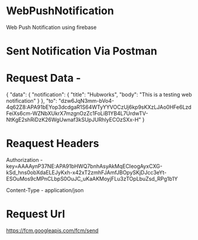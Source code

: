 # WebPushNotification
Web Push Notification using firebase

# Sent Notification Via Postman 

# Request Data - 
{
  "data": {
    "notification": {
      "title": "Hubworks",
      "body": "This is a testing web notification"
    }
  },
  "to": "dzw6JqN3mm-bVo4-4q62Z8:APA91bEYop3dcdgaR1S64WTyYYVOCzUj6kp9sKXzLJAo0HFe6LzdFeiXs6cm-WZNbXUkrX7mzgnOzZc1FoLiB1YB4L7UrdwTV-NtKgE2shRiDzK26WgUwnaf3kSUpJURhlyECOzSXx-H"
}


# Reaquest Headers
 Authorization - key=AAAAynP37NE:APA91bHWQ7bnhAsyAkMqECIeogAyxCXG-kSd_hns0obXdaELEJyKxh-x42xT2zmhFJAmfJBOpySKjDJcc3eYt-ESOuMos9cMPnCLbpS0OuJC_uKaAKMoyjFLu3zTOpLbuZsd_RPg1b1Y
 
 Content-Type - application/json
 
 # Request Url 
  https://fcm.googleapis.com/fcm/send

